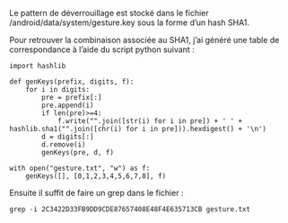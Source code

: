 Le pattern de déverrouillage est stocké dans le fichier /android/data/system/gesture.key sous la forme d’un hash SHA1.

Pour retrouver la combinaison associée au SHA1, j’ai généré une table de correspondance à l’aide du script python suivant :
```
import hashlib
 
def genKeys(prefix, digits, f):
    for i in digits:
        pre = prefix[:]
        pre.append(i)
        if len(pre)>=4:
            f.write("".join([str(i) for i in pre]) + ' ' + hashlib.sha1("".join([chr(i) for i in pre])).hexdigest() + '\n')
        d = digits[:]
        d.remove(i)
        genKeys(pre, d, f)
       
with open("gesture.txt", "w") as f:
    genKeys([], [0,1,2,3,4,5,6,7,8], f)
```

Ensuite il suffit de faire un grep dans le fichier :
```
grep -i 2C3422D33FB9DD9CDE87657408E48F4E635713CB gesture.txt
```
